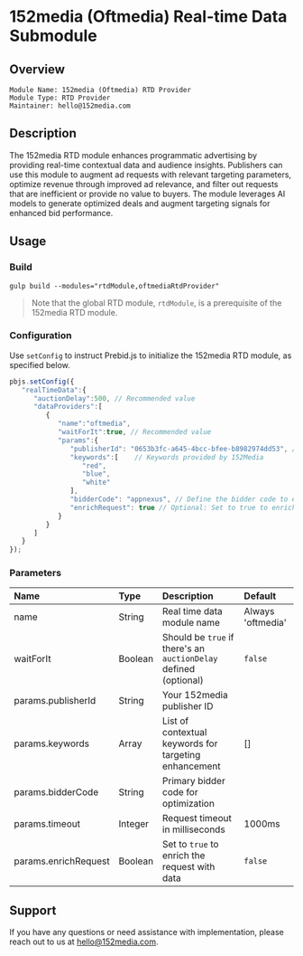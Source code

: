 # 152media (Oftmedia) Real-time Data Submodule

## Overview

    Module Name: 152media (Oftmedia) RTD Provider
    Module Type: RTD Provider
    Maintainer: hello@152media.com

## Description

The 152media RTD module enhances programmatic advertising by providing real-time contextual data and audience insights. Publishers can use this module to augment ad requests with relevant targeting parameters, optimize revenue through improved ad relevance, and filter out requests that are inefficient or provide no value to buyers. The module leverages AI models to generate optimized deals and augment targeting signals for enhanced bid performance.

## Usage

### Build
```
gulp build --modules="rtdModule,oftmediaRtdProvider"  
```

> Note that the global RTD module, `rtdModule`, is a prerequisite of the 152media RTD module.

### Configuration

Use `setConfig` to instruct Prebid.js to initialize the 152media RTD module, as specified below. 


```javascript
pbjs.setConfig({
   "realTimeData":{
      "auctionDelay":500, // Recommended value
      "dataProviders":[
         {
            "name":"oftmedia",
            "waitForIt":true, // Recommended value
            "params":{
               "publisherId": "0653b3fc-a645-4bcc-bfee-b8982974dd53", // The Publisher ID is provided by 152Media. For assistance, contact hello@152media.com.
               "keywords":[    // Keywords provided by 152Media
                  "red",
                  "blue",
                  "white"
               ],
               "bidderCode": "appnexus", // Define the bidder code to enable optimization.
               "enrichRequest": true // Optional: Set to true to enrich the request with additional targeting data.
            }
         }
      ]
   }
});
```

### Parameters 

| Name                      | Type          | Description                                                      | Default           |
| :------------------------ | :------------ | :--------------------------------------------------------------- |:----------------- |
| name                      | String        | Real time data module name                                       | Always 'oftmedia' |
| waitForIt                 | Boolean       | Should be `true` if there's an `auctionDelay` defined (optional) | `false`           |
| params.publisherId        | String        | Your 152media publisher ID                                       |                   |
| params.keywords           | Array<string> | List of contextual keywords for targeting enhancement            | []                |
| params.bidderCode         | String        | Primary bidder code for optimization                             |
| params.timeout            | Integer       | Request timeout in milliseconds                                  | 1000ms            |
| params.enrichRequest      | Boolean       | Set to `true` to enrich the request with  data                   | `false`           |

## Support

If you have any questions or need assistance with implementation, please reach out to us at hello@152media.com.

